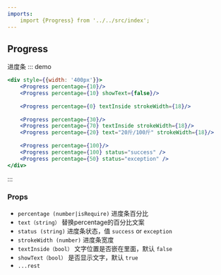 ```yaml
---
imports:
    import {Progress} from '../../src/index';
---
```


## Progress

进度条
::: demo
```jsx
<div style={{width: '400px'}}>
    <Progress percentage={10}/>
    <Progress percentage={10} showText={false}/>
  
    <Progress percentage={0} textInside strokeWidth={18}/>
  
    <Progress percentage={30}/>
    <Progress percentage={70} textInside strokeWidth={18}/>
    <Progress percentage={20} text="20斤/100斤" strokeWidth={18}/>
  
    <Progress percentage={100}/>
    <Progress percentage={100} status="success" />
    <Progress percentage={50} status="exception" />
</div>
```
:::

### Props
- `percentage (number|isRequire)` 进度条百分比
- `text（string）` 替换percentage的百分比文案
- `status (string)` 进度条状态，值 `success` or `exception`
- `strokeWidth (number)` 进度条宽度
- `textInside（bool）` 文字位置是否嵌在里面，默认 `false`
- `showText（bool）` 是否显示文字，默认 `true`
- `...rest`
